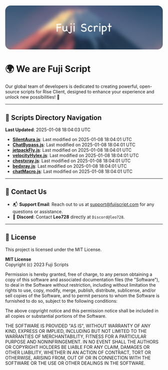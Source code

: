 ![Banner](.github/b.webp)

# 🌍 **We are Fuji Script**

Our global team of developers is dedicated to creating powerful, open-source scripts for Rise Client, designed to enhance your experience and unlock new possibilities! 🌟

---
<!-- SCRIPTS_NAVIGATION_START -->
## 📂 **Scripts Directory Navigation**

**Last Updated**: 2025-01-08 18:04:03 UTC

- **[SilentAura.js](scripts/SilentAura.js)**: Last modified on 2025-01-08 18:04:01 UTC
- **[ChatBypass.js](scripts/ChatBypass.js)**: Last modified on 2025-01-08 18:04:01 UTC
- **[jetpackFly.js](scripts/jetpackFly.js)**: Last modified on 2025-01-08 18:04:01 UTC
- **[velocityHylex.js](scripts/velocityHylex.js)**: Last modified on 2025-01-08 18:04:01 UTC
- **[chestxray.js](scripts/chestxray.js)**: Last modified on 2025-01-08 18:04:01 UTC
- **[bedxray.js](scripts/bedxray.js)**: Last modified on 2025-01-08 18:04:01 UTC
- **[chatMacro.js](scripts/chatMacro.js)**: Last modified on 2025-01-08 18:04:01 UTC

<!-- SCRIPTS_NAVIGATION_END -->

---

## 💬 **Contact Us**  
- 📬 **Support Email**: Reach out to us at [support@fujiscript.com](mailto:support@fujiscript.com) for any questions or assistance.  
- 💬 **Discord**: Contact **Leo728** directly at `Discord@leo728`.

---

## 📜 **License**

This project is licensed under the MIT License.  

**MIT License**  
Copyright (c) 2023 Fuji Scripts  

Permission is hereby granted, free of charge, to any person obtaining a copy of this software and associated documentation files (the "Software"), to deal in the Software without restriction, including without limitation the rights to use, copy, modify, merge, publish, distribute, sublicense, and/or sell copies of the Software, and to permit persons to whom the Software is furnished to do so, subject to the following conditions:  

The above copyright notice and this permission notice shall be included in all copies or substantial portions of the Software.  

THE SOFTWARE IS PROVIDED "AS IS", WITHOUT WARRANTY OF ANY KIND, EXPRESS OR IMPLIED, INCLUDING BUT NOT LIMITED TO THE WARRANTIES OF MERCHANTABILITY, FITNESS FOR A PARTICULAR PURPOSE AND NONINFRINGEMENT. IN NO EVENT SHALL THE AUTHORS OR COPYRIGHT HOLDERS BE LIABLE FOR ANY CLAIM, DAMAGES OR OTHER LIABILITY, WHETHER IN AN ACTION OF CONTRACT, TORT OR OTHERWISE, ARISING FROM, OUT OF OR IN CONNECTION WITH THE SOFTWARE OR THE USE OR OTHER DEALINGS IN THE SOFTWARE.  
